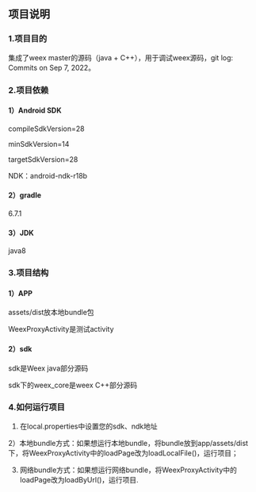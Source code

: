 
## 项目说明

### 1.项目目的

   集成了weex master的源码（java + C++），用于调试weex源码，git log: Commits on Sep 7, 2022。


### 2.项目依赖

#### 1）Android SDK

compileSdkVersion=28

minSdkVersion=14

targetSdkVersion=28

NDK：android-ndk-r18b

#### 2）gradle

6.7.1

#### 3）JDK

java8

### 3.项目结构

#### 1）APP

assets/dist放本地bundle包

WeexProxyActivity是测试activity


#### 2）sdk

sdk是Weex java部分源码

sdk下的weex_core是weex C++部分源码


### 4.如何运行项目

1) 在local.properties中设置您的sdk、ndk地址

2）本地bundle方式：如果想运行本地bundle，将bundle放到app/assets/dist下，将WeexProxyActivity中的loadPage改为loadLocalFile()，运行项目；

3) 网络bundle方式：如果想运行网络bundle，将WeexProxyActivity中的loadPage改为loadByUrl()，运行项目.
